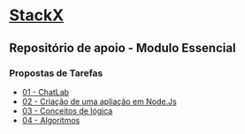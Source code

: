 # [StackX](https://www.stackx.com.br/)

## Repositório de apoio - Modulo Essencial

### Propostas de Tarefas

- [01 - ChatLab](https://github.com/leojosants/stackx_respositorio_de_apoio_modulo_essencial/tree/main/tarefas/chatLab)
- [02 - Criação de uma apliação em Node.Js](https://github.com/leojosants/stackx_respositorio_de_apoio_modulo_essencial/tree/main/tarefas/criacao_de_uma_apliacao_em_nodejs)
- [03 - Conceitos de lógica](https://github.com/leojosants/stackx_respositorio_de_apoio_modulo_essencial/tree/main/tarefas/03_conceitos_de_logica)
- [04 - Algoritmos](https://github.com/leojosants/stackx_respositorio_de_apoio_modulo_essencial/tree/main/tarefas/04_algoritmos)
